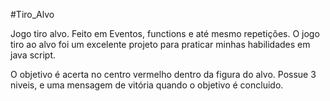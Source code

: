 #Tiro_Alvo

Jogo tiro alvo.
Feito em Eventos, functions e até mesmo repetições. O jogo tiro ao alvo foi um excelente projeto para praticar minhas habilidades em java script.

O objetivo é acerta no centro vermelho dentro da figura do alvo.
Possue 3 niveis, e uma mensagem de vitória quando o objetivo é concluido.
